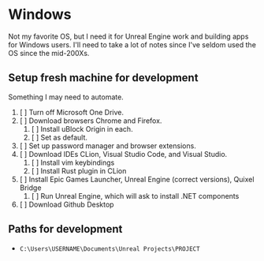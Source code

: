 Windows
=======
Not my favorite OS, but I need it for Unreal Engine work and building apps for Windows users. 
I'll need to take a lot of notes since I've seldom used the OS since the mid-200Xs. 

Setup fresh machine for development
-----------------------------------
Something I may need to automate. 

1. [ ] Turn off Microsoft One Drive.
2. [ ] Download browsers Chrome and Firefox. 
    1. [ ] Install uBlock Origin in each. 
    2. [ ] Set as default.
3. [ ] Set up password manager and browser extensions.
4. [ ] Download IDEs CLion, Visual Studio Code, and Visual Studio. 
    1. [ ] Install vim keybindings
    2. [ ] Install Rust plugin in CLion
5. [ ] Install Epic Games Launcher, Unreal Engine (correct versions), Quixel Bridge
    1. [ ] Run Unreal Engine, which will ask to install .NET components
7. [ ] Download Github Desktop

Paths for development
---------------------

* `C:\Users\USERNAME\Documents\Unreal Projects\PROJECT`
